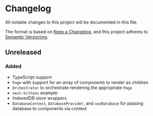 # Changelog

All notable changes to this project will be documented in this file.

The format is based on [Keep a Changelog](https://keepachangelog.com/en/1.0.0/),
and this project adheres to
[Semantic Versioning](https://semver.org/spec/v2.0.0.html).

## Unreleased

### Added

- TypeScript support
- `Page` with support for an array of components to render as children
- `Orchestrator` to orchestrate rendering the appropriate `Page`
- `next-kittens` example
- IndexedDB store wrappers
- `DatabaseContext`, `DatabaseProvider`, and `useDatabase` for passing database
  to components via context
